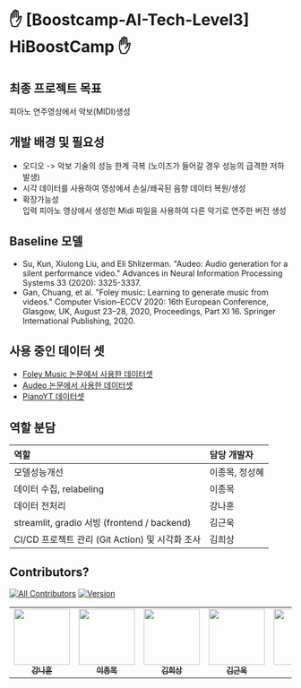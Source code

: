 # :raised_hand: [Boostcamp-AI-Tech-Level3] HiBoostCamp :raised_hand:

## 최종 프로젝트 목표
피아노 연주영상에서 악보(MIDI)생성

## 개발 배경 및 필요성
- 오디오 -> 악보 기술의 성능 한계 극복 (노이즈가 들어갈 경우 성능의 급격한 저하 발생)
- 시각 데이터를 사용하여 영상에서 손실/왜곡된 음향 데이터 복원/생성
- 확장가능성<br>
  입력 피아노 영상에서 생성한 Midi 파일을 사용하여 다른 악기로 연주한 버전 생성

## Baseline 모델
- Su, Kun, Xiulong Liu, and Eli Shlizerman. "Audeo: Audio generation for a silent performance video." Advances in Neural Information Processing Systems 33 (2020): 3325-3337.
- Gan, Chuang, et al. "Foley music: Learning to generate music from videos." Computer Vision–ECCV 2020: 16th European Conference, Glasgow, UK, August 23–28, 2020, Proceedings, Part XI 16. Springer International Publishing, 2020.

## 사용 중인 데이터 셋
- <a href="http://data.csail.mit.edu/clevrer/data_pose_midi.tar">Foley Music 논문에서 사용한 데이터셋</a>
- <a href="https://github.com/shlizee/Audeo">Audeo 논문에서 사용한 데이터셋</a>
- <a href="https://www.robots.ox.ac.uk/~vgg/research/sighttosound/">PianoYT 데이터셋</a>

## 역할 분담
| 역할 | 담당 개발자 |
| :-- | :--------- |
|모델성능개선|이종목, 정성혜|
|데이터 수집, relabeling|이종목|
|데이터 전처리|강나훈|
|streamlit, gradio 서빙 (frontend / backend)|김근욱|
|CI/CD 프로젝트 관리 (Git Action) 및 시각화 조사|김희상|

## Contributors?
<!-- ALL-CONTRIBUTORS-BADGE:START - Do not remove or modify this section -->
[![All Contributors](https://img.shields.io/badge/all_contributors-5-orange.svg?style=flat-square)](#contributors-)
[![Version](https://img.shields.io/badge/Version-0.1-green.svg?style=flat-square)](#version-)
<!-- ALL-CONTRIBUTORS-BADGE:END -->
<!-- ALL-CONTRIBUTORS-LIST:START - Do not remove or modify this section -->
<!-- prettier-ignore-start -->
<!-- markdownlint-disable -->
<table>
  <tr>
    <td align="center"><a href="https://github.com/ejrtks1020"><img src="https://github.com/ejrtks1020.png" width="100px;" alt=""/><br /><sub><b>강나훈</b></sub></a><br /><a href="https://github.com/ejrtks1020" title="Code"></td>
    <td align="center"><a href="https://github.com/lijm1358"><img src="https://github.com/lijm1358.png" width="100px;" alt=""/><br /><sub><b>이종목</b></sub></a><br /><a href="https://github.com/lijm1358" title="Code"></td>
    <td align="center"><a href="https://github.com/fneaplle"><img src="https://github.com/fneaplle.png" width="100px;" alt=""/><br /><sub><b>김희상</b></sub></a><br /><a href="https://github.com/fneaplle" title="Code"></td>
    <td align="center"><a href="https://github.com/KimGeunUk"><img src="https://github.com/KimGeunUk.png" width="100px;" alt=""/><br /><sub><b>김근욱</b></sub></a><br /><a href="https://github.com/KimGeunUk" title="Code"></td>
    <td align="center"><a href="https://github.com/jshye"><img src="https://github.com/jshye.png" width="100px;" alt=""/><br /><sub><b>정성혜</b></sub></a><br /><a href="https://github.com/jshye" title="Code"></td>    
  </tr>
</table>
<!-- markdownlint-restore -->
<!-- prettier-ignore-end -->
<!-- ALL-CONTRIBUTORS-LIST:END -->
